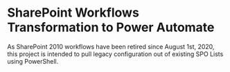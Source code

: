 # SharePoint Workflows Transformation to Power Automate
As SharePoint 2010 workflows have been retired since August 1st, 2020, this project is intended to pull legacy configuration out of existing SPO Lists using PowerShell. 
